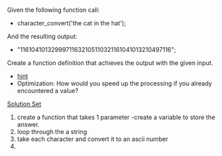 Given the following function call:
- character_convert('the cat in the hat');

And the resulting output:
- "11610410132999711632105110321161041013210497116";

Create a function definition that achieves the output with the given input. 

- <a href="https://www.google.com/search?q=ascii&oq=ascii&aqs=chrome..69i57j69i60j69i59j69i60j0l2.1319j1j9&sourceid=chrome&es_sm=91&ie=UTF-8" target="_blank">hint</a>
- Optimization: How would you speed up the processing if you already encountered a value?

<a href="" target="_blank">Solution Set</a>

1. create a function that takes 1 parameter
    -create a variable to store the answer.
2. loop through the a string
3. take each character and convert it to an ascii number
4. 